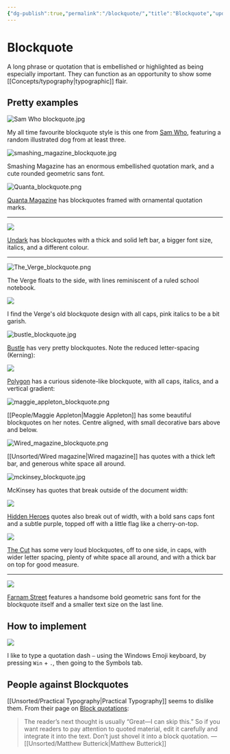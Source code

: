 ```yaml
---
{"dg-publish":true,"permalink":"/blockquote/","title":"Blockquote","updated":"2025-10-09T18:36:59.377-07:00"}
---
```



# Blockquote

A long phrase or quotation that is embellished or highlighted as being especially important. They can function as an opportunity to show some [[Concepts/typography\|typographic]] flair.

## Pretty examples

![Sam Who blockquote.jpg](/img/user/Sam%20Who%20blockquote.jpg)

My all time favourite blockquote style is this one from [Sam Who](https://samwho.dev/bloom-filters/), featuring a random illustrated dog from at least three.

![smashing_magazine_blockquote.jpg](/img/user/Embeds/smashing_magazine_blockquote.jpg)

Smashing Magazine has an enormous embellished quotation mark, and a cute rounded geometric sans font.

![Quanta_blockquote.png](/img/user/Embeds/Quanta_blockquote.png)

[Quanta Magazine](https://www.quantamagazine.org/) has blockquotes framed with ornamental quotation marks.

---

![](/img/user/Embeds/undark_blockquote.jpg)

[Undark](https://undark.org/) has blockquotes with a thick and solid left bar, a bigger font size, italics, and a different colour.

---

![The_Verge_blockquote.png](/img/user/Embeds/The_Verge_blockquote.png)

The Verge floats to the side, with lines reminiscent of a ruled school notebook.

![](/img/user/Embeds/theverge_blockquote.jpg)

I find the Verge's old blockquote design with all caps, pink italics to be a bit garish.


![bustle_blockquote.jpg](/img/user/Embeds/bustle_blockquote.jpg)

[Bustle](https://www.bustle.com/wellness/overcoming-burnout-self-care?ref=refind) has very pretty blockquotes. Note the reduced letter-spacing (Kerning):

![](/img/user/Embeds/Polygon_side_quote.jpg)

[Polygon](https://www.polygon.com/23025632/metaverse-mmo-ending) has a curious sidenote-like blockquote, with all caps, italics, and a vertical gradient:

![maggie_appleton_blockquote.png](/img/user/Embeds/maggie_appleton_blockquote.png)

[[People/Maggie Appleton\|Maggie Appleton]] has some beautiful blockquotes on her notes. Centre aligned, with small decorative bars above and below.

![Wired_magazine_blockquote.png](/img/user/Embeds/Wired_magazine_blockquote.png)

[[Unsorted/Wired magazine\|Wired magazine]] has quotes with a thick left bar, and generous white space all around.

![mckinsey_blockquote.jpg](/img/user/Embeds/mckinsey_blockquote.jpg)

McKinsey has quotes that break outside of the document width:

![](https://pbs.twimg.com/media/Fb2f0dSVsAAJKxE?format=jpg&name=4096x4096)

[Hidden Heroes](https://hiddenheroes.netguru.com/douglas-engelbart) quotes also break out of width, with a bold sans caps font and a subtle purple, topped off with a little flag like a cherry-on-top.

![](/img/user/Embeds/thecut_blockquote.jpg)

[The Cut](https://www.thecut.com/article/meghan-markle-profile-interview.html) has some very loud blockquotes, off to one side, in caps, with wider letter spacing, plenty of white space all around, and with a thick bar on top for good measure.

---

![](/img/user/Embeds/farnamstreet_blockquote.jpg)

[Farnam Street](https://fs.blog/munger-worldly-wisdom/?ref=refind) features a handsome bold geometric sans font for the blockquote itself and a smaller text size on the last line.

## How to implement

![](/img/user/Embeds/windows10_emoji_keyboard_symbols.jpg)

I like to type a quotation dash `—` using the Windows Emoji keyboard, by pressing `Win` + `.`, then going to the Symbols tab.

## People against Blockquotes

[[Unsorted/Practical Typography\|Practical Typography]] seems to dislike them. From their page on [Block quotations](https://practicaltypography.com/block-quotations.html):

> The reader’s next thought is usually “Great—I can skip this.” So if you want readers to pay attention to quoted material, edit it carefully and integrate it into the text. Don’t just shovel it into a block quotation.
> —[[Unsorted/Matthew Butterick\|Matthew Butterick]]

